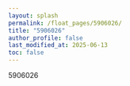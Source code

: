 ```yaml
---
layout: splash
permalink: /float_pages/5906026/
title: "5906026"
author_profile: false
last_modified_at: 2025-06-13
toc: false
---
```

 
5906026

